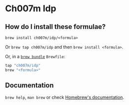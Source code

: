 # Ch007m Idp

## How do I install these formulae?

`brew install ch007m/idp/<formula>`

Or `brew tap ch007m/idp` and then `brew install <formula>`.

Or, in a [`brew bundle`](https://github.com/Homebrew/homebrew-bundle) `Brewfile`:

```ruby
tap "ch007m/idp"
brew "<formula>"
```

## Documentation

`brew help`, `man brew` or check [Homebrew's documentation](https://docs.brew.sh).
